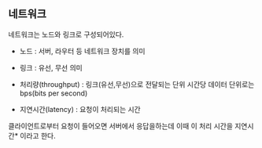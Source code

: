 ## 네트워크
네트워크는 노드와 링크로 구성되어있다.

* 노드 : 서버, 라우터 등 네트워크 장치를 의미
* 링크 : 유선, 무선 의미

* 처리량(throughput) : 링크(유선,무선)으로 전달되는 단위 시간당 데이터 단위로는 bps(bits per second)

* 지연시간(latency) : 요청이 처리되는 시간

클라이언트로부터 요청이 들어오면 서버에서 응답을하는데 이때 이 처리 시간을 지연시간* 이라고 한다.


